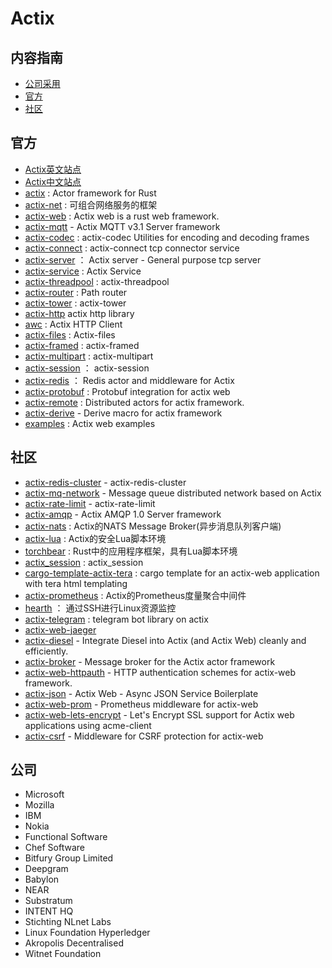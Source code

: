 # Actix

## 内容指南

- [公司采用](#公司)
- [官方](#官方)
- [社区](#社区)

## 官方

- [Actix英文站点](https://actix.rs/)
- [Actix中文站点](https://rustlang-cn.org/crates/actix/)
- [actix](https://github.com/actix/actix) : Actor framework for Rust
- [actix-net](https://github.com/actix/actix-net) : 可组合网络服务的框架
- [actix-web](https://github.com/actix/actix-web) : Actix web is a rust web framework.
- [actix-mqtt](https://github.com/actix/actix-mqtt) - Actix MQTT v3.1 Server framework
- [actix-codec](https://docs.rs/actix-codec/) : actix-codec Utilities for encoding and decoding frames
- [actix-connect](https://docs.rs/actix-connect/) : actix-connect tcp connector service
- [actix-server](https://docs.rs/actix-server/) ： Actix server - General purpose tcp server
- [actix-service](https://docs.rs/actix-service/) : Actix Service
- [actix-threadpool](https://docs.rs/actix-threadpool/) : actix-threadpool
- [actix-router](https://docs.rs/actix-router/) : Path router
- [actix-tower](https://docs.rs/actix-tower/) : actix-tower
- [actix-http](https://github.com/actix/actix-http) actix http library
- [awc](https://docs.rs/awc/0.2.0/awc/) : Actix HTTP Client
- [actix-files](https://docs.rs/actix-files/) : Actix-files
- [actix-framed](https://docs.rs/actix-framed/) : actix-framed
- [actix-multipart](https://docs.rs/actix-multipart/) : actix-multipart
- [actix-session](https://docs.rs/actix-session/) ： actix-session
- [actix-redis](https://github.com/actix/actix-redis) ： Redis actor and middleware for Actix
- [actix-protobuf](https://github.com/actix/actix-protobuf) : Protobuf integration for actix web
- [actix-remote](https://github.com/actix/actix-remote) : Distributed actors for actix framework.
- [actix-derive](https://github.com/actix/actix-derive) - Derive macro for actix framework
- [examples](https://github.com/actix/examples) : Actix web examples

## 社区

- [actix-redis-cluster](https://github.com/Idein/actix-redis-cluster) - actix-redis-cluster
- [actix-mq-network](https://github.com/irony-rust/actix-mq-network) - Message queue distributed network based on Actix
- [actix-rate-limit](https://github.com/Idein/actix-rate-limit) - actix-rate-limit
- [actix-amqp](https://github.com/fafhrd91/amqp-ampq) - Actix AMQP 1.0 Server framework 
- [actix-nats](https://github.com/YellowInnovation/actix-nats) : Actix的NATS Message Broker(异步消息队列客户端)
- [actix-lua](https://github.com/poga/actix-lua) : Actix的安全Lua脚本环境
- [torchbear](https://github.com/foundpatterns/torchbear) : Rust中的应用程序框架，具有Lua脚本环境
- [actix_session](https://github.com/chirimof/actix_session) : actix_session
- [cargo-template-actix-tera](https://github.com/otomato-gh/cargo-template-actix-tera) : cargo template for an actix-web application with tera html templating
- [actix-prometheus](https://github.com/orhanbalci/actix-prometheus) : Actix的Prometheus度量聚合中间件
- [hearth](https://github.com/aheart/hearth) ： 通过SSH进行Linux资源监控
- [actix-telegram](https://github.com/jeizsm/actix-telegram) : telegram bot library on actix
- [actix-web-jaeger](https://github.com/OutThereLabs/actix-web-jaeger)
- [actix-diesel](https://github.com/mehcode/actix-diesel) - Integrate Diesel into Actix (and Actix Web) cleanly and efficiently.
- [actix-broker](https://github.com/chris-ricketts/actix-broker) - Message broker for the Actix actor framework
- [actix-web-httpauth](https://github.com/svartalf/actix-web-httpauth) - HTTP authentication schemes for actix-web framework.
- [actix-json](https://github.com/mattlockyer/actix-json) - Actix Web - Async JSON Service Boilerplate
- [actix-web-prom](https://github.com/nlopes/actix-web-prom) - Prometheus middleware for actix-web
- [actix-web-lets-encrypt](https://github.com/ctm/actix-web-lets-encrypt) - Let's Encrypt SSL support for Actix web applications using acme-client
- [actix-csrf](https://github.com/SnoozeTime/actix-csrf) - Middleware for CSRF protection for actix-web
## 公司

- Microsoft
- Mozilla
- IBM
- Nokia
- Functional Software
- Chef Software
- Bitfury Group Limited
- Deepgram
- Babylon
- NEAR
- Substratum
- INTENT HQ
- Stichting NLnet Labs 
- Linux Foundation Hyperledger
- Akropolis Decentralised
- Witnet Foundation
